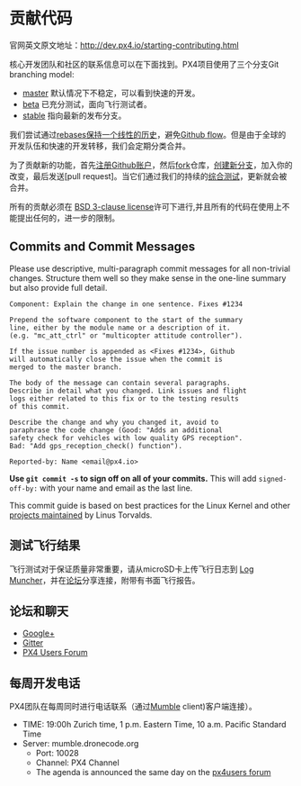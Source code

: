 # 贡献代码

官网英文原文地址：http://dev.px4.io/starting-contributing.html

核心开发团队和社区的联系信息可以在下面找到。PX4项目使用了三个分支Git branching model:

* [master](https://github.com/px4/firmware/tree/master) 默认情况下不稳定，可以看到快速的开发。  
* [beta](https://github.com/px4/firmware/tree/beta) 已充分测试，面向飞行测试者。  
* [stable](https://github.com/px4/firmware/tree/stable) 指向最新的发布分支。  

我们尝试通过[rebases保持一个线性的历史](https://www.atlassian.com/git/tutorials/rewriting-history)，避免[Github flow](https://guides.github.com/introduction/flow/)。但是由于全球的开发队伍和快速的开发转移，我们会定期分类合并。

为了贡献新的功能，首先[注册Github账户](https://help.github.com/articles/signing-up-for-a-new-github-account/)，然后[fork](https://help.github.com/articles/fork-a-repo/)仓库，[创建新分支](https://help.github.com/articles/creating-and-deleting-branches-within-your-repository/)，加入你的改变，最后发送\[pull request\]。当它们通过我们的持续的[综合测试](https://en.wikipedia.org/wiki/Continuous_integration)，更新就会被合并。

所有的贡献必须在 [BSD 3-clause license](https://opensource.org/licenses/BSD-3-Clause)许可下进行,并且所有的代码在使用上不能提出任何的，进一步的限制。


## Commits and Commit Messages

Please use descriptive, multi-paragraph commit messages for all non-trivial changes. Structure them well so they make sense in the one-line summary but also provide full detail.

```
Component: Explain the change in one sentence. Fixes #1234

Prepend the software component to the start of the summary
line, either by the module name or a description of it.
(e.g. "mc_att_ctrl" or "multicopter attitude controller").

If the issue number is appended as <Fixes #1234>, Github
will automatically close the issue when the commit is
merged to the master branch.

The body of the message can contain several paragraphs.
Describe in detail what you changed. Link issues and flight
logs either related to this fix or to the testing results
of this commit.

Describe the change and why you changed it, avoid to
paraphrase the code change (Good: "Adds an additional
safety check for vehicles with low quality GPS reception".
Bad: "Add gps_reception_check() function").

Reported-by: Name <email@px4.io>
```

**Use ```git commit -s``` to sign off on all of your commits.** This will add ```signed-off-by:``` with your name and email as the last line.

This commit guide is based on best practices for the Linux Kernel and other [projects maintained](https://github.com/torvalds/subsurface/blob/a48494d2fbed58c751e9b7e8fbff88582f9b2d02/README#L88-L115) by Linus Torvalds.

## 测试飞行结果

飞行测试对于保证质量非常重要，请从microSD卡上传飞行日志到 [Log Muncher](http://logs.uaventure.com)，并在[论坛](http://groups.google.com/group/px4users)分享连接，附带有书面飞行报告。


## 论坛和聊天

* [Google+](https://plus.google.com/117509651030855307398)
* [Gitter](https://gitter.im/PX4/Firmware?utm_source=badge&utm_medium=badge&utm_campaign=pr-badge&utm_content=badge)
* [PX4 Users Forum](http://groups.google.com/group/px4users)

## 每周开发电话

PX4团队在每周同时进行电话联系（通过[Mumble](http://mumble.info) client\)客户端连接）。

* TIME: 19:00h Zurich time, 1 p.m. Eastern Time, 10 a.m. Pacific Standard Time
* Server: mumble.dronecode.org
  * Port: 10028
  * Channel: PX4 Channel
  * The agenda is announced the same day on the [px4users forum](http://groups.google.com/group/px4users)